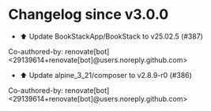 # Changelog since v3.0.0
- ⬆️ Update BookStackApp/BookStack to v25.02.5 (#387)

Co-authored-by: renovate[bot] <29139614+renovate[bot]@users.noreply.github.com> 
- ⬆️ Update alpine_3_21/composer to v2.8.9-r0 (#386)

Co-authored-by: renovate[bot] <29139614+renovate[bot]@users.noreply.github.com> 
